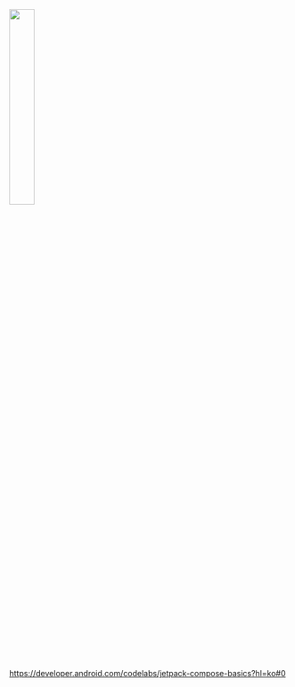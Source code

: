 <img src="https://github.com/kdbswo/Basics_Codelab/assets/75184363/78977ee0-769f-4372-a43a-e0c55b84d08b" width="30%" height="30%"/>

https://developer.android.com/codelabs/jetpack-compose-basics?hl=ko#0
